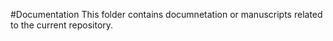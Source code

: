 #Documentation 
This folder contains documnetation or manuscripts related to the current repository.
